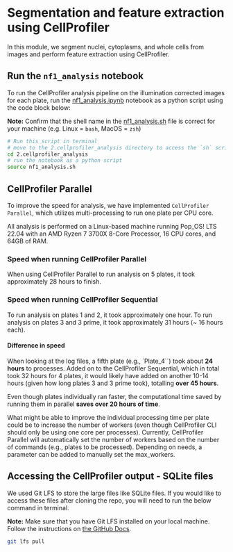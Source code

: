 # Segmentation and feature extraction using CellProfiler

In this module, we segment nuclei, cytoplasms, and whole cells from images and perform feature extraction using CellProfiler.

## Run the `nf1_analysis` notebook

To run the CellProfiler analysis pipeline on the illumination corrected images for each plate, run the [nf1_analysis.ipynb](nf1_analysis.ipynb) notebook as a python script using the code block below:

**Note:** Confirm that the shell name in the [nf1_analysis.sh](nf1_analysis.sh) file is correct for your machine (e.g. Linux = `bash`, MacOS = `zsh`)

```bash
# Run this script in terminal
# move to the 2.cellprofiler_analysis directory to access the `sh` script
cd 2.cellprofiler_analysis
# run the notebook as a python script
source nf1_analysis.sh
```

## CellProfiler Parallel

To improve the speed for analysis, we have implemented `CellProfiler Parallel`, which utilizes multi-processing to run one plate per CPU core.

All analysis is performed on a Linux-based machine running Pop_OS! LTS 22.04 with an AMD Ryzen 7 3700X 8-Core Processor, 16 CPU cores, and 64GB of RAM.

### Speed when running CellProfiler Parallel

When using CellProfiler Parallel to run analysis on 5 plates, it took approximately 28 hours to finish.

### Speed when running CellProfiler Sequential

To run analysis on plates 1 and 2, it took approximately one hour. 
To run analysis on plates 3 and 3 prime, it took approximately 31 hours (~ 16 hours each).

#### Difference in speed

When looking at the log files, a fifth plate (e.g., `Plate_4``) took about **24 hours** to processes. 
Added on to the CellProfiler Sequential, which in total took 32 hours for 4 plates, it would likely have added on another 10-14 hours (given how long plates 3 and 3 prime took), totalling **over 45 hours**.

Even though plates individually ran faster, the computational time saved by running them in parallel **saves over 20 hours of time**. 

What might be able to improve the individual processing time per plate could be to increase the number of workers (even though CellProfiler CLI should only be using one core per processes). 
Currently, CellProfiler Parallel will automatically set the number of workers based on the number of commands (e.g., plates to be processed).
Depending on needs, a parameter can be added to manually set the max_workers.

## Accessing the CellProfiler output - SQLite files

We used Git LFS to store the large files like SQLite files.
If you would like to access these files after cloning the repo, you will need to run the below command in terminal. 

**Note:** Make sure that you have Git LFS installed on your local machine. Follow the instructions on [the GitHub Docs](https://docs.github.com/en/repositories/working-with-files/managing-large-files/installing-git-large-file-storage).

```bash
git lfs pull
```

